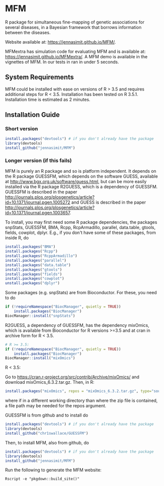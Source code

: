 # MFM
R package for simultaneous fine-mapping of genetic associations for several diseases, in a
Bayesian framework that borrows information between the diseases.

Website available at: https://jennasimit.github.io/MFM/.

MFMextra has simulation code for evaluating MFM and is available at: https://jennasimit.github.io/MFMextra/.
A MFM demo is available in the vignettes of MFM. In our tests in ran in under 5 seconds.

## System Requirements

MFM could be installed with ease on versions of R > 3.5 and requires additional steps for R < 3.5.
Installation has been tested on R 3.5.1. Installation time is estimated as 2 minutes.

## Installation Guide

### Short version

```R
install.packages("devtools") # if you don't already have the package
library(devtools)
install_github("jennasimit/MFM")
```

### Longer version (if this fails)

MFM is purely an R package and so is platform independent. It depends on the R package GUESSFM, which depends on the 
software GUESS, available at http://www.bgx.org.uk/software/guess.html, but can be more easily installed via the R package 
R2GUESS, which is a dependency of GUESSFM.
GUESSFM is described in the paper http://journals.plos.org/plosgenetics/article?id=10.1371/journal.pgen.1005272 and 
GUESS is described in the paper http://journals.plos.org/plosgenetics/article?id=10.1371/journal.pgen.1003657.

To install, you may first need some R package dependencies, the packages snpStats, GUESSFM, BMA, Rcpp, RcpArmadillo,
parallel, data.table, gtools, fields, cowplot, dplyr. E.g., if you don't have some of these packages, from inside R, do

```R
install.packages("BMA") 
install.packages("Rcpp")
install.packages("RcppArmadillo")
install.packages("parallel")
install.packages("data.table")
install.packages("gtools")
install.packages("fields")
install.packages("cowplot")
unstall.packages("dplyr")
```
 
Some packages (e.g. snpStats) are from Bioconductor.  For these, you need to do

```R
if (!requireNamespace("BiocManager", quietly = TRUE))
    install.packages("BiocManager")
BiocManager::install("snpStats")
```
R2GUESS, a dependency of GUESSFM, has the dependency mixOmics, which is available from Bioconductor for R versions >=3.5
and at cran in archive form for R < 3.5.
``` R 
# R >= 3.5:
if (!requireNamespace("BiocManager", quietly = TRUE))
    install.packages("BiocManager")
BiocManager::install("mixOmics")
```

R < 3.5:

Go to https://cran.r-project.org/src/contrib/Archive/mixOmics/ and download mixOmics_6.3.2.tar.gz. Then, in R:
```R
install.packages("mixOmics", repos = "mixOmics_6.3.2.tar.gz", type="source")
```
where if in a different working directory than where the zip file is contained, a file path may be needed for the repos
argument.

GUESSFM is from github and to install do
```R
install.packages("devtools") # if you don't already have the package
library(devtools)
install_github("chr1swallace/GUESSFM")
```

Then, to install MFM, also from github, do
```R
install.packages("devtools") # if you don't already have the package
library(devtools)
install_github("jennasimit/MFM")
```


Run the following to generate the MFM website:
```
Rscript -e "pkgdown::build_site()"
```

